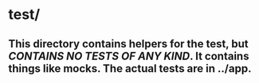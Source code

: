 # test/
## This directory contains helpers for the test, but *_CONTAINS NO TESTS OF ANY KIND_*. It contains things like mocks. The actual tests are in ../app.
